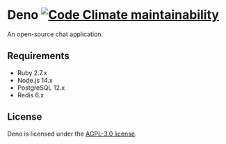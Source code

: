 # Deno [![Code Climate maintainability](https://img.shields.io/codeclimate/maintainability/lunaisnotaboy/deno)](https://codeclimate.com/github/lunaisnotaboy/deno)

An open-source chat application.

## Requirements

- Ruby 2.7.x
- Node.js 14.x
- PostgreSQL 12.x
- Redis 6.x

## License

Deno is licensed under the [AGPL-3.0 license](LICENSE).
